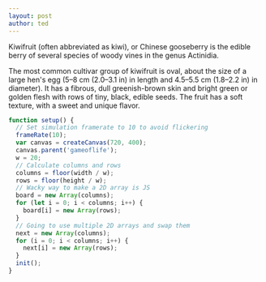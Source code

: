 ```yaml
---
layout: post
author: ted
---
```

Kiwifruit (often abbreviated as kiwi), or Chinese gooseberry is the
edible berry of several species of woody vines in the genus Actinidia.

The most common cultivar group of kiwifruit is oval, about the size of
a large hen's egg (5–8 cm (2.0–3.1 in) in length and 4.5–5.5 cm
(1.8–2.2 in) in diameter). It has a fibrous, dull greenish-brown skin
and bright green or golden flesh with rows of tiny, black, edible
seeds. The fruit has a soft texture, with a sweet and unique flavor.

```js
function setup() {
  // Set simulation framerate to 10 to avoid flickering
  frameRate(10);
  var canvas = createCanvas(720, 400);
  canvas.parent('gameoflife');
  w = 20;
  // Calculate columns and rows
  columns = floor(width / w);
  rows = floor(height / w);
  // Wacky way to make a 2D array is JS
  board = new Array(columns);
  for (let i = 0; i < columns; i++) {
    board[i] = new Array(rows);
  }
  // Going to use multiple 2D arrays and swap them
  next = new Array(columns);
  for (i = 0; i < columns; i++) {
    next[i] = new Array(rows);
  }
  init();
}
```

<div id="gameoflife"><script src="/assets/js/gameoflife.js"></script></div>
